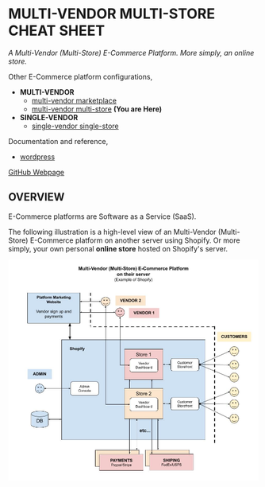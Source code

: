 # MULTI-VENDOR MULTI-STORE CHEAT SHEET

_A Multi-Vendor (Multi-Store) E-Commerce Platform.
More simply, an online store._

Other E-Commerce platform configurations,

* **MULTI-VENDOR**
  * [multi-vendor marketplace](https://github.com/JeffDeCola/my-cheat-sheets/tree/master/other/e-commerce/multi-vendor/multi-vendor-marketplace-cheat-sheet)
  * [multi-vendor multi-store](https://github.com/JeffDeCola/my-cheat-sheets/tree/master/other/e-commerce/multi-vendor/multi-vendor-multi-store-cheat-sheet)
    **(You are Here)**
* **SINGLE-VENDOR**
  * [single-vendor single-store](https://github.com/JeffDeCola/my-cheat-sheets/tree/master/other/e-commerce/single-vendor/single-vendor-single-store-cheat-sheet)

Documentation and reference,

* [wordpress](https://github.com/JeffDeCola/my-cheat-sheets/tree/master/software/service-architectures/software-as-a-service/wordpress-cheat-sheet)

[GitHub Webpage](https://jeffdecola.github.io/my-cheat-sheets/)

## OVERVIEW

E-Commerce platforms are Software as a Service (SaaS).

The following illustration is a high-level view of an
Multi-Vendor (Multi-Store) E-Commerce platform on another server
using Shopify.
Or more simply, your own personal **online store** hosted
on Shopify's server.

![IMAGE - multi-vendor-multi-store.jpg - IMAGE](../../../../docs/pics/multi-vendor-multi-store.jpg)
